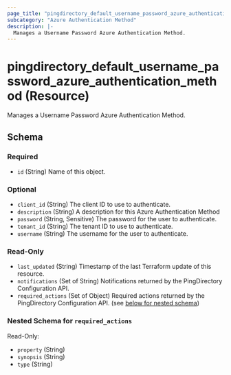 ```yaml
---
page_title: "pingdirectory_default_username_password_azure_authentication_method Resource - terraform-provider-pingdirectory"
subcategory: "Azure Authentication Method"
description: |-
  Manages a Username Password Azure Authentication Method.
---
```


# pingdirectory_default_username_password_azure_authentication_method (Resource)

Manages a Username Password Azure Authentication Method.



<!-- schema generated by tfplugindocs -->
## Schema

### Required

- `id` (String) Name of this object.

### Optional

- `client_id` (String) The client ID to use to authenticate.
- `description` (String) A description for this Azure Authentication Method
- `password` (String, Sensitive) The password for the user to authenticate.
- `tenant_id` (String) The tenant ID to use to authenticate.
- `username` (String) The username for the user to authenticate.

### Read-Only

- `last_updated` (String) Timestamp of the last Terraform update of this resource.
- `notifications` (Set of String) Notifications returned by the PingDirectory Configuration API.
- `required_actions` (Set of Object) Required actions returned by the PingDirectory Configuration API. (see [below for nested schema](#nestedatt--required_actions))

<a id="nestedatt--required_actions"></a>
### Nested Schema for `required_actions`

Read-Only:

- `property` (String)
- `synopsis` (String)
- `type` (String)



